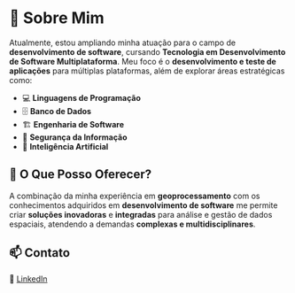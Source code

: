 # 👋 Sobre Mim

Atualmente, estou ampliando minha atuação para o campo de **desenvolvimento de software**, cursando **Tecnologia em Desenvolvimento de Software Multiplataforma**. Meu foco é o **desenvolvimento e teste de aplicações** para múltiplas plataformas, além de explorar áreas estratégicas como:

- 💻 **Linguagens de Programação**
- 🗄️ **Banco de Dados**
- 🏗️ **Engenharia de Software**
- 🔐 **Segurança da Informação**
- 🤖 **Inteligência Artificial**

## 🚀 O Que Posso Oferecer?
A combinação da minha experiência em **geoprocessamento** com os conhecimentos adquiridos em **desenvolvimento de software** me permite criar **soluções inovadoras** e **integradas** para análise e gestão de dados espaciais, atendendo a demandas **complexas e multidisciplinares**.

## 📫 Contato
🔗 [LinkedIn](https://www.linkedin.com/in/pamela-freitas-7ba97a160/)

